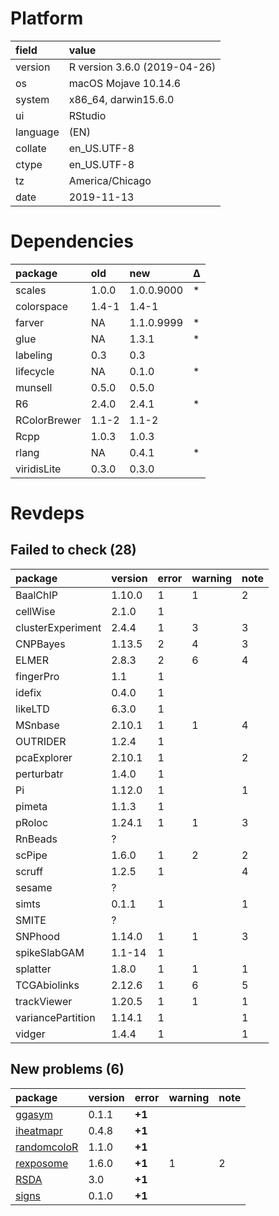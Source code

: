 # Platform

|field    |value                        |
|:--------|:----------------------------|
|version  |R version 3.6.0 (2019-04-26) |
|os       |macOS Mojave 10.14.6         |
|system   |x86_64, darwin15.6.0         |
|ui       |RStudio                      |
|language |(EN)                         |
|collate  |en_US.UTF-8                  |
|ctype    |en_US.UTF-8                  |
|tz       |America/Chicago              |
|date     |2019-11-13                   |

# Dependencies

|package      |old   |new        |Δ  |
|:------------|:-----|:----------|:--|
|scales       |1.0.0 |1.0.0.9000 |*  |
|colorspace   |1.4-1 |1.4-1      |   |
|farver       |NA    |1.1.0.9999 |*  |
|glue         |NA    |1.3.1      |*  |
|labeling     |0.3   |0.3        |   |
|lifecycle    |NA    |0.1.0      |*  |
|munsell      |0.5.0 |0.5.0      |   |
|R6           |2.4.0 |2.4.1      |*  |
|RColorBrewer |1.1-2 |1.1-2      |   |
|Rcpp         |1.0.3 |1.0.3      |   |
|rlang        |NA    |0.4.1      |*  |
|viridisLite  |0.3.0 |0.3.0      |   |

# Revdeps

## Failed to check (28)

|package           |version |error |warning |note |
|:-----------------|:-------|:-----|:-------|:----|
|BaalChIP          |1.10.0  |1     |1       |2    |
|cellWise          |2.1.0   |1     |        |     |
|clusterExperiment |2.4.4   |1     |3       |3    |
|CNPBayes          |1.13.5  |2     |4       |3    |
|ELMER             |2.8.3   |2     |6       |4    |
|fingerPro         |1.1     |1     |        |     |
|idefix            |0.4.0   |1     |        |     |
|likeLTD           |6.3.0   |1     |        |     |
|MSnbase           |2.10.1  |1     |1       |4    |
|OUTRIDER          |1.2.4   |1     |        |     |
|pcaExplorer       |2.10.1  |1     |        |2    |
|perturbatr        |1.4.0   |1     |        |     |
|Pi                |1.12.0  |1     |        |1    |
|pimeta            |1.1.3   |1     |        |     |
|pRoloc            |1.24.1  |1     |1       |3    |
|RnBeads           |?       |      |        |     |
|scPipe            |1.6.0   |1     |2       |2    |
|scruff            |1.2.5   |1     |        |4    |
|sesame            |?       |      |        |     |
|simts             |0.1.1   |1     |        |1    |
|SMITE             |?       |      |        |     |
|SNPhood           |1.14.0  |1     |1       |3    |
|spikeSlabGAM      |1.1-14  |1     |        |     |
|splatter          |1.8.0   |1     |1       |1    |
|TCGAbiolinks      |2.12.6  |1     |6       |5    |
|trackViewer       |1.20.5  |1     |1       |1    |
|variancePartition |1.14.1  |1     |        |1    |
|vidger            |1.4.4   |1     |        |1    |

## New problems (6)

|package                                |version |error  |warning |note |
|:--------------------------------------|:-------|:------|:-------|:----|
|[ggasym](problems.md#ggasym)           |0.1.1   |__+1__ |        |     |
|[iheatmapr](problems.md#iheatmapr)     |0.4.8   |__+1__ |        |     |
|[randomcoloR](problems.md#randomcolor) |1.1.0   |__+1__ |        |     |
|[rexposome](problems.md#rexposome)     |1.6.0   |__+1__ |1       |2    |
|[RSDA](problems.md#rsda)               |3.0     |__+1__ |        |     |
|[signs](problems.md#signs)             |0.1.0   |__+1__ |        |     |

